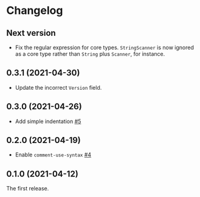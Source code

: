 # Changelog

## Next version

- Fix the regular expression for core types.  `StringScanner` is now ignored as a core type rather
  than `String` plus `Scanner`, for instance.

## 0.3.1 (2021-04-30)

- Update the incorrect `Version` field.

## 0.3.0 (2021-04-26)

- Add simple indentation [#5](https://github.com/ybiquitous/rbs-mode/pull/5)

## 0.2.0 (2021-04-19)

- Enable `comment-use-syntax` [#4](https://github.com/ybiquitous/rbs-mode/pull/4)

## 0.1.0 (2021-04-12)

The first release.
